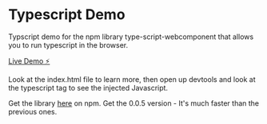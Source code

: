 # Typescript Demo

Typscript demo for the npm library type-script-webcomponent that allows you to run typescript in the browser. 

[Live Demo ⚡️](https://niklus.github.io/typescript-demo/)

Look at the index.html file to learn more, then open up devtools and look at the typescript tag to see the injected Javascript.

Get the library [here](https://www.npmjs.com/package/type-script-webcomponent) on npm. Get the 0.0.5 version - It's much faster than the previous ones.
